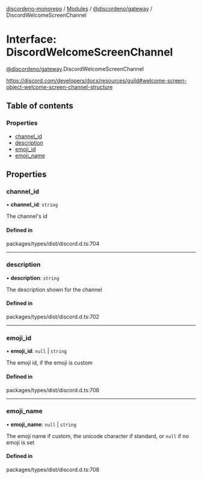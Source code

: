 [discordeno-monorepo](../README.md) / [Modules](../modules.md) / [@discordeno/gateway](../modules/discordeno_gateway.md) / DiscordWelcomeScreenChannel

# Interface: DiscordWelcomeScreenChannel

[@discordeno/gateway](../modules/discordeno_gateway.md).DiscordWelcomeScreenChannel

https://discord.com/developers/docs/resources/guild#welcome-screen-object-welcome-screen-channel-structure

## Table of contents

### Properties

- [channel_id](discordeno_gateway.DiscordWelcomeScreenChannel.md#channel_id)
- [description](discordeno_gateway.DiscordWelcomeScreenChannel.md#description)
- [emoji_id](discordeno_gateway.DiscordWelcomeScreenChannel.md#emoji_id)
- [emoji_name](discordeno_gateway.DiscordWelcomeScreenChannel.md#emoji_name)

## Properties

### channel_id

• **channel_id**: `string`

The channel's id

#### Defined in

packages/types/dist/discord.d.ts:704

---

### description

• **description**: `string`

The description shown for the channel

#### Defined in

packages/types/dist/discord.d.ts:702

---

### emoji_id

• **emoji_id**: `null` \| `string`

The emoji id, if the emoji is custom

#### Defined in

packages/types/dist/discord.d.ts:706

---

### emoji_name

• **emoji_name**: `null` \| `string`

The emoji name if custom, the unicode character if standard, or `null` if no emoji is set

#### Defined in

packages/types/dist/discord.d.ts:708
